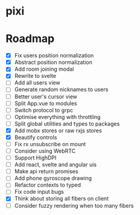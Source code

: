 # pixi

# Roadmap

- [x] Fix users position normalization
- [x] Abstract position normalization
- [x] Add room joining modal
- [x] Rewrite to svelte
- [ ] Add all users view
- [ ] Generate random nicknames to users
- [ ] Better user's cursor view
- [ ] Split App.vue to modules
- [ ] Switch protocol to grpc
- [ ] Optimise everything with throttling
- [ ] Split global utilities and types to packages
- [x] Add mobx stores or raw rxjs stores
- [x] Beautify controls
- [ ] Fix rx unsubscribe on mount
- [ ] Consider using WebRTC
- [ ] Support HighDPI
- [ ] Add react, svelte and angular uis
- [ ] Make api return promises
- [ ] Add phone gyroscope drawing
- [ ] Refactor contexts to typed
- [ ] Fix code input bugs
- [x] Think about storing all fibers on client
- [ ] Consider fuzzy rendering when too many fibers
